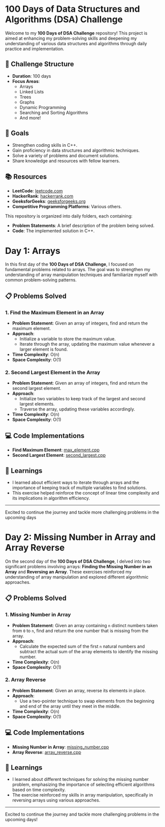 # 100 Days of Data Structures and Algorithms (DSA) Challenge

Welcome to my **100 Days of DSA Challenge** repository! This project is aimed at enhancing my problem-solving skills and deepening my understanding of various data structures and algorithms through daily practice and implementation.

## 📅 Challenge Structure

- **Duration**: 100 days
- **Focus Areas**: 
  - Arrays
  - Linked Lists
  - Trees
  - Graphs
  - Dynamic Programming
  - Searching and Sorting Algorithms
  - And more!

## 🚀 Goals

- Strengthen coding skills in C++.
- Gain proficiency in data structures and algorithmic techniques.
- Solve a variety of problems and document solutions.
- Share knowledge and resources with fellow learners.

## 📚 Resources

- **LeetCode**: [leetcode.com](https://leetcode.com)
- **HackerRank**: [hackerrank.com](https://www.hackerrank.com)
- **GeeksforGeeks**: [geeksforgeeks.org](https://www.geeksforgeeks.org)
- **Competitive Programming Platforms**: Various others.


This repository is organized into daily folders, each containing:

- **Problem Statements**: A brief description of the problem being solved.
- **Code**: The implemented solution in C++.


# Day 1: Arrays

In this first day of the **100 Days of DSA Challenge**, I focused on fundamental problems related to arrays. The goal was to strengthen my understanding of array manipulation techniques and familiarize myself with common problem-solving patterns.

## 📋 Problems Solved

### 1. Find the Maximum Element in an Array

- **Problem Statement**: Given an array of integers, find and return the maximum element.
- **Approach**: 
  - Initialize a variable to store the maximum value.
  - Iterate through the array, updating the maximum value whenever a larger element is found.
- **Time Complexity**: O(n)
- **Space Complexity**: O(1)

### 2. Second Largest Element in the Array

- **Problem Statement**: Given an array of integers, find and return the second largest element.
- **Approach**: 
  - Initialize two variables to keep track of the largest and second largest elements.
  - Traverse the array, updating these variables accordingly.
- **Time Complexity**: O(n)
- **Space Complexity**: O(1)

## 💻 Code Implementations

- **Find Maximum Element**: [max_element.cpp](https://github.com/mdfaisal001/100DaysOfDSA/blob/main/100DaysOfDSA/Day1/maxElement.cpp)
- **Second Largest Element**: [second_largest.cpp](https://github.com/mdfaisal001/100DaysOfDSA/blob/main/100DaysOfDSA/Day1/SecondLargestElement.cpp)

## 📝 Learnings

- I learned about efficient ways to iterate through arrays and the importance of keeping track of multiple variables to find solutions.
- This exercise helped reinforce the concept of linear time complexity and its implications in algorithm efficiency.

---

Excited to continue the journey and tackle more challenging problems in the upcoming days

# Day 2: Missing Number in Array and Array Reverse

On the second day of the **100 Days of DSA Challenge**, I delved into two significant problems involving arrays: **Finding the Missing Number in an Array** and **Reversing an Array**. These exercises reinforced my understanding of array manipulation and explored different algorithmic approaches.

## 📋 Problems Solved

### 1. Missing Number in Array

- **Problem Statement**: Given an array containing `n` distinct numbers taken from `0` to `n`, find and return the one number that is missing from the array.
- **Approach**: 
  - Calculate the expected sum of the first `n` natural numbers and subtract the actual sum of the array elements to identify the missing number.
- **Time Complexity**: O(n)
- **Space Complexity**: O(1)

### 2. Array Reverse

- **Problem Statement**: Given an array, reverse its elements in place.
- **Approach**: 
  - Use a two-pointer technique to swap elements from the beginning and end of the array until they meet in the middle.
- **Time Complexity**: O(n)
- **Space Complexity**: O(1)

## 💻 Code Implementations

- **Missing Number in Array**: [missing_number.cpp](https://github.com/mdfaisal001/100DaysOfDSA/blob/main/100DaysOfDSA/Day2/missingNum.cpp)
- **Array Reverse**: [array_reverse.cpp](https://github.com/mdfaisal001/100DaysOfDSA/blob/main/100DaysOfDSA/Day2/arrayReversal.cpp)

## 📝 Learnings

- I learned about different techniques for solving the missing number problem, emphasizing the importance of selecting efficient algorithms based on time complexity.
- The exercise reinforced my skills in array manipulation, specifically in reversing arrays using various approaches.

---

Excited to continue the journey and tackle more challenging problems in the upcoming days!

